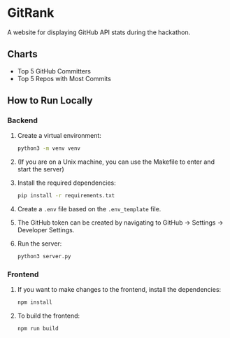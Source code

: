 # GitRank

A website for displaying GitHub API stats during the hackathon.

## Charts
- Top 5 GitHub Committers
- Top 5 Repos with Most Commits

## How to Run Locally

### Backend
1. Create a virtual environment:
    ```bash
    python3 -m venv venv
    ```

2. (If you are on a Unix machine, you can use the Makefile to enter and start the server)

3. Install the required dependencies:
    ```bash
    pip install -r requirements.txt
    ```

4. Create a `.env` file based on the `.env_template` file.

5. The GitHub token can be created by navigating to GitHub -> Settings -> Developer Settings.

6. Run the server:
    ```bash
    python3 server.py
    ```

### Frontend
1. If you want to make changes to the frontend, install the dependencies:
    ```bash
    npm install
    ```

2. To build the frontend:
    ```bash
    npm run build
    ```

